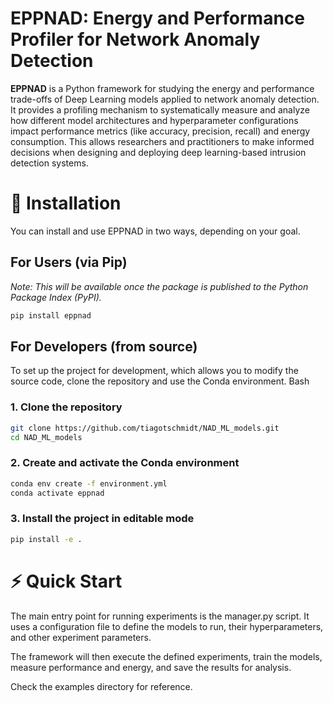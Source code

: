 # EPPNAD: Energy and Performance Profiler for Network Anomaly Detection

**EPPNAD** is a Python framework for studying the energy and performance trade-offs of Deep Learning models applied to network anomaly detection. It provides a profiling mechanism to systematically measure and analyze how different model architectures and hyperparameter configurations impact performance metrics (like accuracy, precision, recall) and energy consumption. This allows researchers and practitioners to make informed decisions when designing and deploying deep learning-based intrusion detection systems.

# 🚀 Installation

You can install and use EPPNAD in two ways, depending on your goal.

## For Users (via Pip)

_Note: This will be available once the package is published to the Python Package Index (PyPI)._

```bash
pip install eppnad
```

## For Developers (from source)

To set up the project for development, which allows you to modify the source code, clone the repository and use the Conda environment.
Bash

### 1. Clone the repository
```bash
git clone https://github.com/tiagotschmidt/NAD_ML_models.git
cd NAD_ML_models
```

### 2. Create and activate the Conda environment
```bash
conda env create -f environment.yml
conda activate eppnad
```

### 3. Install the project in editable mode
```bash
pip install -e .
```

# ⚡ Quick Start

The main entry point for running experiments is the manager.py script. It uses a configuration file to define the models to run, their hyperparameters, and other experiment parameters.

The framework will then execute the defined experiments, train the models, measure performance and energy, and save the results for analysis.

Check the examples directory for reference.